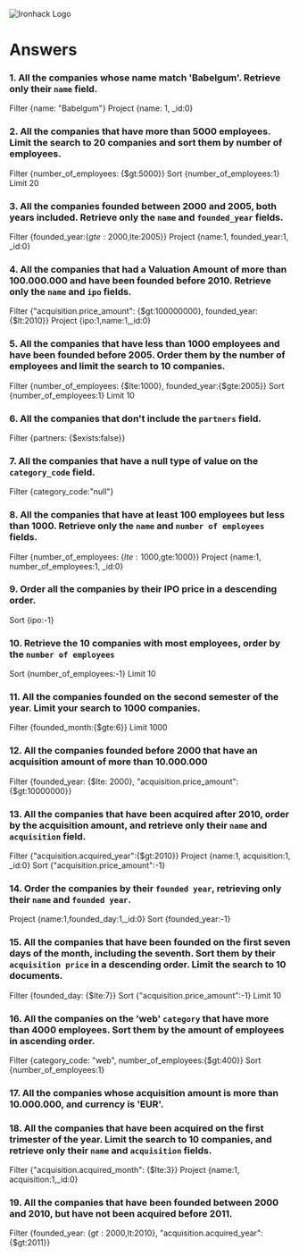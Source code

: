 ![Ironhack Logo](https://i.imgur.com/1QgrNNw.png)

# Answers

### 1. All the companies whose name match 'Babelgum'. Retrieve only their `name` field.

<!-- Your Code Goes Here -->
Filter {name: "Babelgum"}
Project {name: 1, _id:0}
### 2. All the companies that have more than 5000 employees. Limit the search to 20 companies and sort them by **number of employees**.

<!-- Your Code Goes Here -->
Filter {number_of_employees: {$gt:5000}}
Sort {number_of_employees:1}
Limit 20
### 3. All the companies founded between 2000 and 2005, both years included. Retrieve only the `name` and `founded_year` fields.

<!-- Your Code Goes Here -->
Filter {founded_year:{$gte:2000,$lte:2005}}
Project {name:1, founded_year:1, _id:0}

### 4. All the companies that had a Valuation Amount of more than 100.000.000 and have been founded before 2010. Retrieve only the `name` and `ipo` fields.
<!-- Your Code Goes Here -->
Filter {"acquisition.price_amount": {$gt:100000000}, founded_year:{$lt:2010}} 
Project {ipo:1,name:1,_id:0}

### 5. All the companies that have less than 1000 employees and have been founded before 2005. Order them by the number of employees and limit the search to 10 companies.
<!-- Your Code Goes Here -->
Filter {number_of_employees: {$lte:1000}, founded_year:{$gte:2005}}
Sort {number_of_employees:1}
Limit 10

### 6. All the companies that don't include the `partners` field.
<!-- Your Code Goes Here -->
Filter {partners: {$exists:false}}

### 7. All the companies that have a null type of value on the `category_code` field.
<!-- Your Code Goes Here -->
Filter {category_code:"null"}

### 8. All the companies that have at least 100 employees but less than 1000. Retrieve only the `name` and `number of employees` fields.
<!-- Your Code Goes Here -->
Filter {number_of_employees: {$lte:1000,$gte:1000}}
Project {name:1, number_of_employees:1,  _id:0}

### 9. Order all the companies by their IPO price in a descending order.
<!-- Your Code Goes Here -->
Sort {ipo:-1}

### 10. Retrieve the 10 companies with most employees, order by the `number of employees`
<!-- Your Code Goes Here -->
Sort {number_of_employees:-1}
Limit 10

### 11. All the companies founded on the second semester of the year. Limit your search to 1000 companies.
<!-- Your Code Goes Here -->
Filter {founded_month:{$gte:6}}
Limit 1000

### 12. All the companies founded before 2000 that have an acquisition amount of more than 10.000.000
<!-- Your Code Goes Here -->
Filter {founded_year: {$lte: 2000}, "acquisition.price_amount": {$gt:10000000}}

### 13. All the companies that have been acquired after 2010, order by the acquisition amount, and retrieve only their `name` and `acquisition` field.
<!-- Your Code Goes Here -->
Filter {"acquisition.acquired_year":{$gt:2010}}
Project {name:1, acquisition:1, _id:0}
Sort {"acquisition.price_amount":-1}

### 14. Order the companies by their `founded year`, retrieving only their `name` and `founded year`.
<!-- Your Code Goes Here -->
Project {name:1,founded_day:1,_id:0}
Sort {founded_year:-1}

### 15. All the companies that have been founded on the first seven days of the month, including the seventh. Sort them by their `acquisition price` in a descending order. Limit the search to 10 documents.
<!-- Your Code Goes Here -->
Filter {founded_day: {$lte:7}}
Sort {"acquisition.price_amount":-1}
Limit 10

### 16. All the companies on the 'web' `category` that have more than 4000 employees. Sort them by the amount of employees in ascending order.
<!-- Your Code Goes Here -->
Filter {category_code: "web", number_of_employees:{$gt:400}}
Sort {number_of_employees:1}

### 17. All the companies whose acquisition amount is more than 10.000.000, and currency is 'EUR'.
<!-- Your Code Goes Here -->


### 18. All the companies that have been acquired on the first trimester of the year. Limit the search to 10 companies, and retrieve only their `name` and `acquisition` fields.
<!-- Your Code Goes Here -->
Filter {"acquisition.acquired_month": {$lte:3}}
Project {name:1, acquisition:1,_id:0}

### 19. All the companies that have been founded between 2000 and 2010, but have not been acquired before 2011.
<!-- Your Code Goes Here -->
Filter {founded_year: {$gt:2000,$lt:2010}, "acquisition.acquired_year":{$gt:2011}}